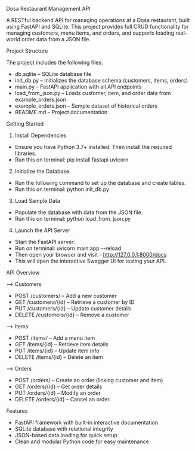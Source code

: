 
Dosa Restaurant Management API


A RESTful backend API for managing operations at a Dosa restaurant, built using FastAPI and SQLite. This project provides full CRUD functionality for managing customers, menu items, and orders, and supports loading real-world order data from a JSON file.

Project Structure

The project includes the following files:

- db.sqlite – SQLite database file
- init_db.py – Initializes the database schema (customers, items, orders)
- main.py – FastAPI application with all API endpoints
- load_from_json.py – Loads customer, item, and order data from example_orders.json
- example_orders.json – Sample dataset of historical orders
- README.md – Project documentation

Getting Started

1. Install Dependencies

- Ensure you have Python 3.7+ installed. Then install the required libraries.
- Run this on terminal: pip install fastapi uvicorn

2. Initialize the Database

- Run the following command to set up the database and create tables.
- Run this on terminal: python init_db.py

3. Load Sample Data

- Populate the database with data from the JSON file.
- Run this on terminal: python load_from_json.py

4. Launch the API Server

- Start the FastAPI server:
- Run on terminal: uvicorn main:app --reload
- Then open your browser and visit - http://127.0.0.1:8000/docs
- This will open the interactive Swagger UI for testing your API.

API Overview

--> Customers
- POST /customers/ – Add a new customer
- GET /customers/{id} – Retrieve a customer by ID
- PUT /customers/{id} – Update customer details
- DELETE /customers/{id} – Remove a customer

--> Items
- POST /items/ – Add a menu item
- GET /items/{id} – Retrieve item details
- PUT /items/{id} – Update item info
- DELETE /items/{id} – Delete an item

--> Orders
- POST /orders/ – Create an order (linking customer and item)
- GET /orders/{id} – Get order details
- PUT /orders/{id} – Modify an order
- DELETE /orders/{id} – Cancel an order

Features

- FastAPI framework with built-in interactive documentation
- SQLite database with relational integrity
- JSON-based data loading for quick setup
- Clean and modular Python code for easy maintenance

